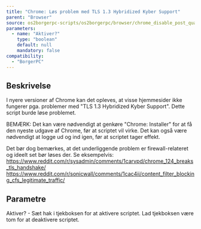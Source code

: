 ```yaml
---
title: "Chrome: Løs problem med TLS 1.3 Hybridized Kyber Support"
parent: "Browser"
source: os2borgerpc-scripts/os2borgerpc/browser/chrome_disable_post_quantum_key_agreement.sh
parameters:
  - name: "Aktiver?"
    type: "boolean"
    default: null
    mandatory: false
compatibility:
  - "BorgerPC"
---
```


## Beskrivelse
I nyere versioner af Chrome kan det opleves, at visse hjemmesider ikke fungerer pga. problemer med "TLS 1.3 Hybridized Kyber Support".
Dette script burde løse problemet.

BEMÆRK: Det kan være nødvendigt at genkøre "Chrome: Installer" for at få den nyeste udgave af Chrome, før at scriptet vil virke.
Det kan også være nødvendigt at logge ud og ind igen, før at scriptet tager effekt.

Det bør dog bemærkes, at det underliggende problem er firewall-relateret og ideelt set bør løses der.
Se eksempelvis:
https://www.reddit.com/r/sysadmin/comments/1carvpd/chrome_124_breaks_tls_handshake/
https://www.reddit.com/r/sonicwall/comments/1cac4ii/content_filter_blocking_cfs_legitimate_traffic/

## Parametre

Aktiver? - Sæt hak i tjekboksen for at aktivere scriptet.
Lad tjekboksen være tom for at deaktivere scriptet.


